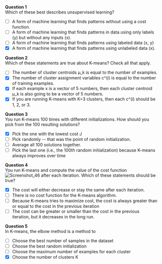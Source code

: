 **Question 1**<br>
Which of these best describes unsupervised learning?<br>
- [ ] A form of machine learning that finds patterns without using a cost function.
- [ ] A form of machine learning that finds patterns in data using only labels (y) but without any inputs (x).
- [ ] A form of machine learning that finds patterns using labeled data (x, y) 
- [x] A form of machine learning that finds patterns using unlabeled data (x). 

**Question 2**<br>
Which of these statements are true about K-means? Check all that apply.
- [ ] The number of cluster centroids μ_k is equal to the number of examples.
- [x] The number of cluster assignment variables c^(i) is equal to the number of training examples.
- [x] If each example x is a vector of 5 numbers, then each cluster centroid μ_k is also going to be a vector of 5 numbers.
- [x] If you are running K-means with K=3 clusters, then each c^(i) should be 1, 2, or 3. 

**Question 3**<br>
You run K-means 100 times with different initializations. How should you pick from the 100 resulting solutions?
- [x] Pick the one with the lowest cost J
- [ ] Pick randomly -- that was the point of random initialization.
- [ ] Average all 100 solutions together. 
- [ ] Pick the last one (i.e., the 100th random initialization) because K-means always improves over time

**Question 4**<br>
You run K-means and compute the value of the cost function ![Screenshot_46](https://github.com/user-attachments/assets/66f338c2-6e4e-4346-a6ed-17206d787ca1) after each iteration. Which of these statements should be true? 
- [x] The cost will either decrease or stay the same after each iteration.
- [ ] There is no cost function for the K-means algorithm.
- [ ] Because K-means tries to maximize cost, the cost is always greater than or equal to the cost in the previous iteration
- [ ] The cost can be greater or smaller than the cost in the previous iteration, but it decreases in the long run.

**Question 5**<br>
In K-means, the elbow method is a method to 
- [ ] Choose the best number of samples in the dataset
- [ ] Choose the best random initialization
- [ ] Choose the maximum number of examples for each cluster
- [x] Choose the number of clusters K
